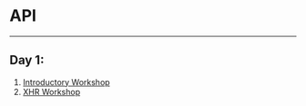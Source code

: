 # API
---------
## Day 1:

1. [Introductory Workshop](https://github.com/Salam-Dalloul/apis/blob/master/day1/introductory-workshop.md)
2. [XHR Workshop](https://github.com/Salam-Dalloul/apis/blob/master/day1/xhr-workshop.md)
